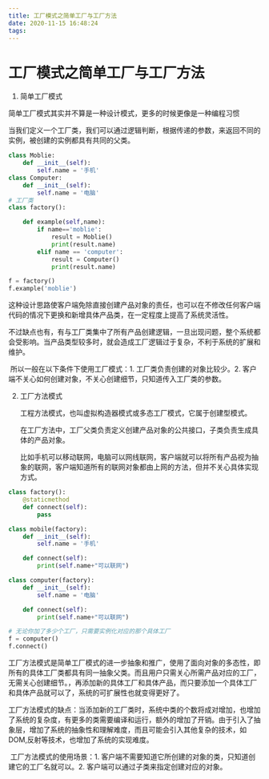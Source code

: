 ```yaml
---
title: 工厂模式之简单工厂与工厂方法
date: 2020-11-15 16:48:24
tags:
---
```


# 工厂模式之简单工厂与工厂方法

1. 简单工厂模式

​		简单工厂模式其实并不算是一种设计模式，更多的时候更像是一种编程习惯

​		当我们定义一个工厂类，我们可以通过逻辑判断，根据传递的参数，来返回不同的实例，被创建的实例都具有共同的父类。

```python
class Moblie:
    def __init__(self):
        self.name = '手机'
class Computer:
    def __init__(self):
        self.name = '电脑'
# 工厂类
class factory():

    def example(self,name):
        if name=='moblie':
            result = Moblie()
            print(result.name)
        elif name == 'computer':
            result = Computer()
            print(result.name)

f = factory()
f.example('moblie')
```

​		这种设计思路使客户端免除直接创建产品对象的责任，也可以在不修改任何客户端代码的情况下更换和新增具体产品类，在一定程度上提高了系统灵活性。

​		不过缺点也有，有与工厂类集中了所有产品创建逻辑，一旦出现问题，整个系统都会受影响。当产品类型较多时，就会造成工厂逻辑过于复杂，不利于系统的扩展和维护。

​		所以一般在以下条件下使用工厂模式：1. 工厂类负责创建的对象比较少。2. 客户端不关心如何创建对象，不关心创建细节，只知道传入工厂类的参数。

2. 工厂方法模式

   ​	工程方法模式，也叫虚拟构造器模式或多态工厂模式，它属于创建型模式。

   ​	在工厂方法中，工厂父类负责定义创建产品对象的公共接口，子类负责生成具体的产品对象。

   ​	比如手机可以移动联网，电脑可以网线联网，客户端就可以将所有产品视为抽象的联网，客户端知道所有的联网对象都由上网的方法，但并不关心具体实现方式。

```python
class factory():
    @staticmethod
    def connect(self):
        pass

class mobile(factory):
    def __init__(self):
        self.name = '手机'

    def connect(self):
        print(self.name+"可以联网")

class computer(factory):
    def __init__(self):
        self.name = '电脑'

    def connect(self):
        print(self.name+"可以联网")

# 无论你加了多少个工厂，只需要实例化对应的那个具体工厂
f = computer()
f.connect()

```

​		工厂方法模式是简单工厂模式的进一步抽象和推广，使用了面向对象的多态性，即所有的具体工厂类都具有同一抽象父类。而且用户只需关心所需产品对应的工厂，无需关心创建细节。，再添加新的具体工厂和具体产品，而只要添加一个具体工厂和具体产品就可以了，系统的可扩展性也就变得更好了。

​		工厂方法模式的缺点：当添加新的工厂类时，系统中类的个数将成对增加，也增加了系统的复杂度，有更多的类需要编译和运行，额外的增加了开销。由于引入了抽象层，增加了系统的抽象性和理解难度，而且可能会引入其他复杂的技术，如DOM,反射等技术，也增加了系统的实现难度。

​		工厂方法模式的使用场景：1. 客户端不需要知道它所创建的对象的类，只知道创建它的工厂名就可以。2. 客户端可以通过子类来指定创建对应的对象。